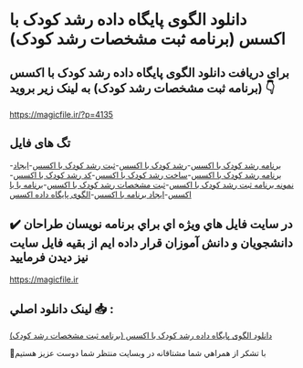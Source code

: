 # دانلود الگوی پایگاه داده رشد کودک با اکسس (برنامه ثبت مشخصات رشد کودک)

## برای دریافت دانلود الگوی پایگاه داده رشد کودک با اکسس (برنامه ثبت مشخصات رشد کودک) به لینک زیر بروید 👇

https://magicfile.ir/?p=4135

## تگ های فایل

-[برنامه رشد کودک با اکسس](https://magicfile.ir/product/%d8%a7%d9%84%da%af%d9%88%db%8c-%d9%be%d8%a7%db%8c%da%af%d8%a7%d9%87-%d8%af%d8%a7%d8%af%d9%87-%d8%b1%d8%b4%d8%af-%da%a9%d9%88%d8%af%da%a9-%d8%a8%d8%a7-%d8%a7%da%a9%d8%b3%d8%b3/)-[رشد کودک با اکسس](https://magicfile.ir/product/%d8%a7%d9%84%da%af%d9%88%db%8c-%d9%be%d8%a7%db%8c%da%af%d8%a7%d9%87-%d8%af%d8%a7%d8%af%d9%87-%d8%b1%d8%b4%d8%af-%da%a9%d9%88%d8%af%da%a9-%d8%a8%d8%a7-%d8%a7%da%a9%d8%b3%d8%b3/)-[ثبت رشد کودک با اکسس](https://magicfile.ir/product/%d8%a7%d9%84%da%af%d9%88%db%8c-%d9%be%d8%a7%db%8c%da%af%d8%a7%d9%87-%d8%af%d8%a7%d8%af%d9%87-%d8%b1%d8%b4%d8%af-%da%a9%d9%88%d8%af%da%a9-%d8%a8%d8%a7-%d8%a7%da%a9%d8%b3%d8%b3/)-[ایجاد برنامه رشد کودک با اکسس](https://magicfile.ir/product/%d8%a7%d9%84%da%af%d9%88%db%8c-%d9%be%d8%a7%db%8c%da%af%d8%a7%d9%87-%d8%af%d8%a7%d8%af%d9%87-%d8%b1%d8%b4%d8%af-%da%a9%d9%88%d8%af%da%a9-%d8%a8%d8%a7-%d8%a7%da%a9%d8%b3%d8%b3/)-[ساخت رشد کودک با اکسس](https://magicfile.ir/product/%d8%a7%d9%84%da%af%d9%88%db%8c-%d9%be%d8%a7%db%8c%da%af%d8%a7%d9%87-%d8%af%d8%a7%d8%af%d9%87-%d8%b1%d8%b4%d8%af-%da%a9%d9%88%d8%af%da%a9-%d8%a8%d8%a7-%d8%a7%da%a9%d8%b3%d8%b3/)-[کد رشد کودک با اکسس](https://magicfile.ir/product/%d8%a7%d9%84%da%af%d9%88%db%8c-%d9%be%d8%a7%db%8c%da%af%d8%a7%d9%87-%d8%af%d8%a7%d8%af%d9%87-%d8%b1%d8%b4%d8%af-%da%a9%d9%88%d8%af%da%a9-%d8%a8%d8%a7-%d8%a7%da%a9%d8%b3%d8%b3/)-[نمونه برنامه ثبت رشد کودک با اکسس](https://magicfile.ir/product/%d8%a7%d9%84%da%af%d9%88%db%8c-%d9%be%d8%a7%db%8c%da%af%d8%a7%d9%87-%d8%af%d8%a7%d8%af%d9%87-%d8%b1%d8%b4%d8%af-%da%a9%d9%88%d8%af%da%a9-%d8%a8%d8%a7-%d8%a7%da%a9%d8%b3%d8%b3/)-[ثبت مشخصات رشد کودک با اکسس](https://magicfile.ir/product/%d8%a7%d9%84%da%af%d9%88%db%8c-%d9%be%d8%a7%db%8c%da%af%d8%a7%d9%87-%d8%af%d8%a7%d8%af%d9%87-%d8%b1%d8%b4%d8%af-%da%a9%d9%88%d8%af%da%a9-%d8%a8%d8%a7-%d8%a7%da%a9%d8%b3%d8%b3/)-[برنامه با با اکسس](https://magicfile.ir/product/%d8%a7%d9%84%da%af%d9%88%db%8c-%d9%be%d8%a7%db%8c%da%af%d8%a7%d9%87-%d8%af%d8%a7%d8%af%d9%87-%d8%b1%d8%b4%d8%af-%da%a9%d9%88%d8%af%da%a9-%d8%a8%d8%a7-%d8%a7%da%a9%d8%b3%d8%b3/)-[ایجاد برنامه با اکسس](https://magicfile.ir/product/%d8%a7%d9%84%da%af%d9%88%db%8c-%d9%be%d8%a7%db%8c%da%af%d8%a7%d9%87-%d8%af%d8%a7%d8%af%d9%87-%d8%b1%d8%b4%d8%af-%da%a9%d9%88%d8%af%da%a9-%d8%a8%d8%a7-%d8%a7%da%a9%d8%b3%d8%b3/)-[الگوی پایگاه داده اکسس](https://magicfile.ir/product/%d8%a7%d9%84%da%af%d9%88%db%8c-%d9%be%d8%a7%db%8c%da%af%d8%a7%d9%87-%d8%af%d8%a7%d8%af%d9%87-%d8%b1%d8%b4%d8%af-%da%a9%d9%88%d8%af%da%a9-%d8%a8%d8%a7-%d8%a7%da%a9%d8%b3%d8%b3/)

## ✔️ در سايت فايل هاي ويژه اي براي برنامه نويسان طراحان دانشجويان و دانش آموزان قرار داده ايم از بقيه فايل سايت نيز ديدن فرماييد

https://magicfile.ir


## لينک دانلود اصلي 📥 :

[دانلود الگوی پایگاه داده رشد کودک با اکسس (برنامه ثبت مشخصات رشد کودک)](https://magicfile.ir/product/%d8%a7%d9%84%da%af%d9%88%db%8c-%d9%be%d8%a7%db%8c%da%af%d8%a7%d9%87-%d8%af%d8%a7%d8%af%d9%87-%d8%b1%d8%b4%d8%af-%da%a9%d9%88%d8%af%da%a9-%d8%a8%d8%a7-%d8%a7%da%a9%d8%b3%d8%b3/) 


🙏با تشکر از همراهي شما مشتاقانه در وبسایت منتظر شما دوست عزیز هستیم


